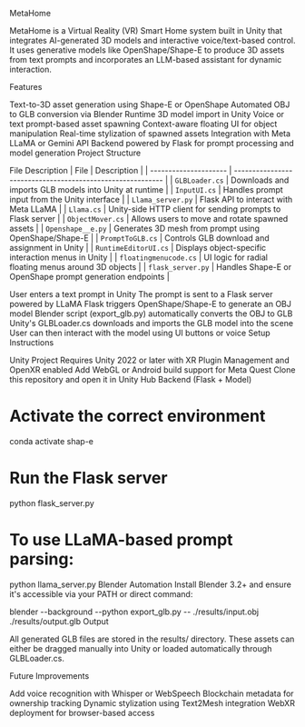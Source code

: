 MetaHome

MetaHome is a Virtual Reality (VR) Smart Home system built in Unity that integrates AI-generated 3D models and interactive voice/text-based control. It uses generative models like OpenShape/Shape-E to produce 3D assets from text prompts and incorporates an LLM-based assistant for dynamic interaction.

Features

Text-to-3D asset generation using Shape-E or OpenShape
Automated OBJ to GLB conversion via Blender
Runtime 3D model import in Unity
Voice or text prompt-based asset spawning
Context-aware floating UI for object manipulation
Real-time stylization of spawned assets
Integration with Meta LLaMA or Gemini API
Backend powered by Flask for prompt processing and model generation
Project Structure

File	Description
| File                  | Description                                                |
| --------------------- | ---------------------------------------------------------- |
| `GLBLoader.cs`        | Downloads and imports GLB models into Unity at runtime     |
| `InputUI.cs`          | Handles prompt input from the Unity interface              |
| `Llama_server.py`     | Flask API to interact with Meta LLaMA                      |
| `Llama.cs`            | Unity-side HTTP client for sending prompts to Flask server |
| `ObjectMover.cs`      | Allows users to move and rotate spawned assets             |
| `Openshape__e.py`     | Generates 3D mesh from prompt using OpenShape/Shape-E      |
| `PromptToGLB.cs`      | Controls GLB download and assignment in Unity              |
| `RuntimeEditorUI.cs`  | Displays object-specific interaction menus in Unity        |
| `floatingmenucode.cs` | UI logic for radial floating menus around 3D objects       |
| `flask_server.py`     | Handles Shape-E or OpenShape prompt generation endpoints   |


User enters a text prompt in Unity
The prompt is sent to a Flask server powered by LLaMA
Flask triggers OpenShape/Shape-E to generate an OBJ model
Blender script (export_glb.py) automatically converts the OBJ to GLB
Unity's GLBLoader.cs downloads and imports the GLB model into the scene
User can then interact with the model using UI buttons or voice
Setup Instructions

Unity Project
Requires Unity 2022 or later with XR Plugin Management and OpenXR enabled
Add WebGL or Android build support for Meta Quest
Clone this repository and open it in Unity Hub
Backend (Flask + Model)
# Activate the correct environment
conda activate shap-e

# Run the Flask server
python flask_server.py

# To use LLaMA-based prompt parsing:
python llama_server.py
Blender Automation
Install Blender 3.2+ and ensure it's accessible via your PATH or direct command:

blender --background --python export_glb.py -- ./results/input.obj ./results/output.glb
Output

All generated GLB files are stored in the results/ directory. These assets can either be dragged manually into Unity or loaded automatically through GLBLoader.cs.

Future Improvements

Add voice recognition with Whisper or WebSpeech
Blockchain metadata for ownership tracking
Dynamic stylization using Text2Mesh integration
WebXR deployment for browser-based access
